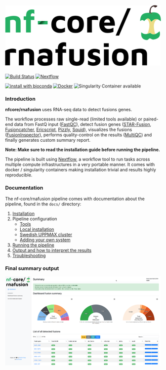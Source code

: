 # ![nf-core/rnafusion](https://raw.githubusercontent.com/nf-core/rnafusion/master/docs/images/rnafusion_logo.png)

[![Build Status](https://travis-ci.org/nf-core/rnafusion.svg?branch=master)](https://travis-ci.org/nf-core/rnafusion)
[![Nextflow](https://img.shields.io/badge/nextflow-%E2%89%A50.32.0-brightgreen.svg)](https://www.nextflow.io/)

[![install with bioconda](https://img.shields.io/badge/install%20with-bioconda-brightgreen.svg)](http://bioconda.github.io/)
[![Docker](https://img.shields.io/docker/automated/nfcore/rnafusion.svg)](https://hub.docker.com/r/nfcore/rnafusion)
![Singularity Container available](
https://img.shields.io/badge/singularity-available-7E4C74.svg)

### Introduction

**nfcore/rnafusion** uses RNA-seq data to detect fusions genes.

The workflow processes raw single-read (limited tools available) or paired-end data from FastQ input ([FastQC](https://www.bioinformatics.babraham.ac.uk/projects/fastqc/)), detect fusion genes ([STAR-Fusion](https://github.com/STAR-Fusion/STAR-Fusion), [Fusioncatcher](https://github.com/ndaniel/fusioncatcher), [Ericscript](https://sites.google.com/site/bioericscript/), [Pizzly](https://github.com/pmelsted/pizzly), [Squid](https://github.com/Kingsford-Group/squid)), visualizes the fusions ([FusionInspector](https://github.com/FusionInspector/FusionInspector)), performs quality-control on the results ([MultiQC](http://multiqc.info)) and finally generates custom summary report.

**Note: Make sure to read the installation guide before running the pipeline.**

The pipeline is built using [Nextflow](https://www.nextflow.io), a workflow tool to run tasks across multiple compute infrastructures in a very portable manner. It comes with docker / singularity containers making installation trivial and results highly reproducible.

### Documentation
The nf-core/rnafusion pipeline comes with documentation about the pipeline, found in the `docs/` directory:

1. [Installation](docs/installation.md)
2. Pipeline configuration
    * [Tools](docs/tools.md)
    * [Local installation](docs/configuration/local.md)
    * [Swedish UPPMAX cluster](docs/configuration/uppmax.md)
    * [Adding your own system](docs/configuration/adding_your_own.md)
3. [Running the pipeline](docs/usage.md)
4. [Output and how to interpret the results](docs/output.md)
5. [Troubleshooting](docs/troubleshooting.md)

### Final summary output

![Final summary report](docs/images/example-summary-report.png)